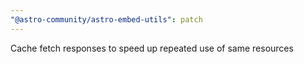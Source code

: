 ```yaml
---
"@astro-community/astro-embed-utils": patch
---
```


Cache fetch responses to speed up repeated use of same resources
